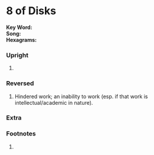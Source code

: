 # 8 of Disks

**Key Word:**   
**Song:**   
**Hexagrams:** 



### Upright

1) 



### Reversed

1) Hindered work; an inability to work (esp. if that work is intellectual/academic in nature).



### Extra





### Footnotes

1. 


